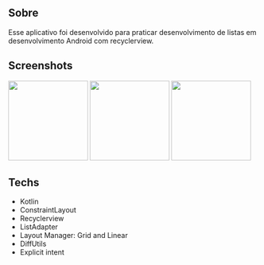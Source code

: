 ## Sobre
Esse aplicativo foi desenvolvido para praticar desenvolvimento de listas em desenvolvimento Android com recyclerview.

## Screenshots
<img src = "https://github.com/user-attachments/assets/50926003-ce3a-43e7-a476-882b21d26701" width="160"/>
<img src = "https://github.com/user-attachments/assets/f6c49181-9cbb-4884-9b48-681380abebb7" width="160"/>
<img src = "https://github.com/user-attachments/assets/01152875-f4b8-4215-93e1-b62c08ec5d73" width="160"/>


## Techs
- Kotlin
- ConstraintLayout
- Recyclerview
- ListAdapter
- Layout Manager: Grid and Linear
- DiffUtils
- Explicit intent
